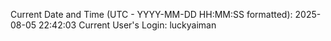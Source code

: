 Current Date and Time (UTC - YYYY-MM-DD HH:MM:SS formatted): 2025-08-05 22:42:03
Current User's Login: luckyaiman
